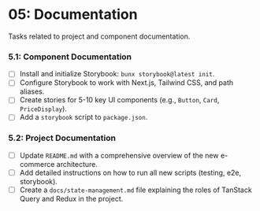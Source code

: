 # 05: Documentation

Tasks related to project and component documentation.

### 5.1: Component Documentation

- [ ] Install and initialize Storybook: `bunx storybook@latest init`.
- [ ] Configure Storybook to work with Next.js, Tailwind CSS, and path aliases.
- [ ] Create stories for 5-10 key UI components (e.g., `Button`, `Card`, `PriceDisplay`).
- [ ] Add a `storybook` script to `package.json`.

### 5.2: Project Documentation

- [ ] Update `README.md` with a comprehensive overview of the new e-commerce architecture.
- [ ] Add detailed instructions on how to run all new scripts (testing, e2e, storybook).
- [ ] Create a `docs/state-management.md` file explaining the roles of TanStack Query and Redux in the project.
